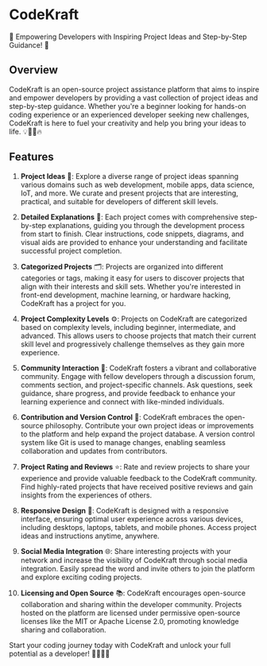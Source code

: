 # CodeKraft

🚀 Empowering Developers with Inspiring Project Ideas and Step-by-Step Guidance! 🎉

## Overview
CodeKraft is an open-source project assistance platform that aims to inspire and empower developers by providing a vast collection of project ideas and step-by-step guidance. Whether you're a beginner looking for hands-on coding experience or an experienced developer seeking new challenges, CodeKraft is here to fuel your creativity and help you bring your ideas to life. 💡👨‍💻🔥

## Features
1. **Project Ideas** 🌟: Explore a diverse range of project ideas spanning various domains such as web development, mobile apps, data science, IoT, and more. We curate and present projects that are interesting, practical, and suitable for developers of different skill levels.

2. **Detailed Explanations** 📝: Each project comes with comprehensive step-by-step explanations, guiding you through the development process from start to finish. Clear instructions, code snippets, diagrams, and visual aids are provided to enhance your understanding and facilitate successful project completion.

3. **Categorized Projects** 🗂️: Projects are organized into different categories or tags, making it easy for users to discover projects that align with their interests and skill sets. Whether you're interested in front-end development, machine learning, or hardware hacking, CodeKraft has a project for you.

4. **Project Complexity Levels** ⚙️: Projects on CodeKraft are categorized based on complexity levels, including beginner, intermediate, and advanced. This allows users to choose projects that match their current skill level and progressively challenge themselves as they gain more experience.

5. **Community Interaction** 💬: CodeKraft fosters a vibrant and collaborative community. Engage with fellow developers through a discussion forum, comments section, and project-specific channels. Ask questions, seek guidance, share progress, and provide feedback to enhance your learning experience and connect with like-minded individuals.

6. **Contribution and Version Control** 🤝: CodeKraft embraces the open-source philosophy. Contribute your own project ideas or improvements to the platform and help expand the project database. A version control system like Git is used to manage changes, enabling seamless collaboration and updates from contributors.

7. **Project Rating and Reviews** ⭐: Rate and review projects to share your experience and provide valuable feedback to the CodeKraft community. Find highly-rated projects that have received positive reviews and gain insights from the experiences of others.

8. **Responsive Design** 📱: CodeKraft is designed with a responsive interface, ensuring optimal user experience across various devices, including desktops, laptops, tablets, and mobile phones. Access project ideas and instructions anytime, anywhere.

9. **Social Media Integration** 🌐: Share interesting projects with your network and increase the visibility of CodeKraft through social media integration. Easily spread the word and invite others to join the platform and explore exciting coding projects.

10. **Licensing and Open Source** 📚: CodeKraft encourages open-source collaboration and sharing within the developer community. Projects hosted on the platform are licensed under permissive open-source licenses like the MIT or Apache License 2.0, promoting knowledge sharing and collaboration.

Start your coding journey today with CodeKraft and unlock your full potential as a developer! 🚀👩‍💻🌟
